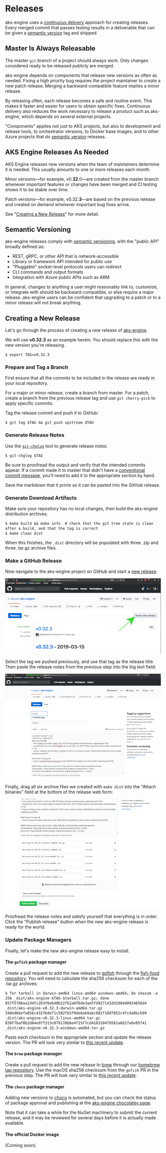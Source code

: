 # Releases

aks-engine uses a [continuous delivery][] approach for creating releases. Every merged commit that passes
testing results in a deliverable that can be given a [semantic version][] tag and shipped.

## Master Is Always Releasable

The master `git` branch of a project should always work. Only changes considered ready to be
released publicly are merged.

aks-engine depends on components that release new versions as often as needed. Fixing
a high priority bug requires the project maintainer to create a new patch release.
Merging a backward-compatible feature implies a minor release.

By releasing often, each release becomes a safe and routine event. This makes it faster
and easier for users to obtain specific fixes. Continuous delivery also reduces the work
necessary to release a product such as aks-engine, which depends on several external projects.

"Components" applies not just to AKS projects, but also to development and release
tools, to orchestrator versions, to Docker base images, and to other Azure
projects that do [semantic version][] releases.

## AKS Engine Releases As Needed

AKS Engine releases new versions when the team of maintainers determine it is needed. This usually
amounts to one or more releases each month.

Minor versions—for example, v0.**32**.0—are created from the master branch whenever
important features or changes have been merged and CI testing shows it to be stable over time.

Patch versions—for example, v0.32.**3**—are based on the previous release and created on demand
whenever important bug fixes arrive.

See "[Creating a New Release](#creating-a-new-release)" for more detail.

## Semantic Versioning

aks-engine releases comply with [semantic versioning][semantic version], with the "public API" broadly
defined as:

- REST, gRPC, or other API that is network-accessible
- Library or framework API intended for public use
- "Pluggable" socket-level protocols users can redirect
- CLI commands and output formats
- Integration with Azure public APIs such as ARM

In general, changes to anything a user might reasonably link to, customize, or integrate with should
be backward-compatible, or else require a major release. aks-engine users can be confident that upgrading
to a patch or to a minor release will not break anything.

## Creating a New Release

Let's go through the process of creating a new release of [aks-engine][].

We will use **v0.32.3** as an example herein. You should replace this with the new version you're releasing.

```
$ export TAG=v0.32.3
```

### Prepare and Tag a Branch

First ensure that all the commits to be included in the release are ready in your local repository.

For a major or minor release, create a branch from master. For a patch, create a branch from the previous release tag and use `git cherry-pick` to apply specific commits.

Tag the release commit and push it to GitHub:

```
$ git tag $TAG && git push upstream $TAG
```

### Generate Release Notes

Use the [`git-chglog`][git-chglog] tool to generate release notes:

```
$ git-chglog $TAG
```

Be sure to proofread the output and verify that the intended commits appear. If a commit made it to master that didn't have a [conventional commit message][conventional-commit], you'll need to add it to the appropriate section by hand.

Save the markdown that it prints so it can be pasted into the GitHub release.

### Generate Download Artifacts

Make sure your repository has no local changes, then build the aks-engine distribution archives:

```
$ make build && make info  # check that the git tree state is clean after a build, and that the tag is correct
$ make clean dist
```

When this finishes, the `_dist` directory will be populated with three .zip and three .tar.gz archive files.

### Make a GitHub Release

Now navigate to the aks-engine project on GitHub and start a [new release][new-release]:

![draft_new_release.png](../static/img/draft_new_release.png)

Select the tag we pushed previously, and use that tag as the release title. Then paste the release notes from the previous step into the big text field:

![release_notes.png](../static/img/release_notes.png)

Finally, drag all six archive files we created with `make dist` into the "Attach binaries" field at the bottom of the release web form:

![attach_archives.png](../static/img/attach_archives.png)

Proofread the release notes and satisfy yourself that everything is in order. Click the "Publish release" button when the new aks-engine release is ready for the world.

### Update Package Managers

Finally, let's make the new aks-engine release easy to install.

#### The `gofish` package manager

Create a pull request to add the new release to [gofish][] through the [fish-food repository][gofish-food]. You will need to calculate the sha256 checksum for each of the .tar.gz archives:

```
$ for tarball in darwin-amd64 linux-amd64 windows-amd64; do shasum -a 256 _dist/aks-engine-$TAG-$tarball.tar.gz; done
857f5780aa1d4fc2b3f6eb40b22fb2a076de3ae5fd927141dd1984d0924656d4  _dist/aks-engine-v0.32.3-darwin-amd64.tar.gz
19de96befe656c432fbde71c582fb3f9de8ab9abc681f1607852c4fc4a0bcb99  _dist/aks-engine-v0.32.3-linux-amd64.tar.gz
830f7baf8b2d04e97f313c079170b6e4715f7cd410310479581a6627a6e95f41  _dist/aks-engine-v0.32.3-windows-amd64.tar.gz
```

Paste each checksum in the appropriate section and update the release version. The PR will look very similar to [this recent update][gofish-pr].

#### The `brew` package manager

Create a pull request to add the new release to [brew][] through our [homebrew tap repository][brew-tap]. Use the macOS sha256 checksum from the `gofish` PR in the previous step. The PR will look very similar to [this recent update][brew-pr].

#### The `choco` package manager

Adding new versions to [choco][] is automated, but you can check the status of package approval and publishing at the [aks-engine chocolatey page][choco-status].

Note that it can take a while for the NuGet machinery to submit the current release, and it may be reviewed for several days before it is actually made available.

#### The official Docker image

(Coming soon).

[aks-engine]: https://github.com/Azure/aks-engine/releases
[brew]: https://brew.sh/
[brew-pr]: https://github.com/Azure/homebrew-aks-engine/pull/5
[brew-tap]: https://github.com/Azure/homebrew-aks-engine/
[choco]: https://chocolatey.org/
[choco-status]: https://chocolatey.org/packages/aks-engine/
[conventional-commit]: https://www.conventionalcommits.org/en/v1.0.0-beta.3/
[git-chglog]: https://github.com/git-chglog/git-chglog
[gofish]: https://github.com/fishworks/gofish
[gofish-food]: https://github.com/fishworks/fish-food/
[gofish-pr]: https://github.com/fishworks/fish-food/pull/141
[new-release]: https://github.com/Azure/aks-engine/releases/new
[continuous delivery]: https://en.wikipedia.org/wiki/Continuous_delivery
[semantic version]: http://semver.org

